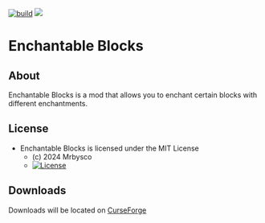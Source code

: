 [![build](https://github.com/Mrbysco/EnchantableBlocks/actions/workflows/build.yml/badge.svg)](https://github.com/Mrbysco/EnchantableBlocks/actions/workflows/build.yml) 
[![](http://cf.way2muchnoise.eu/versions/1001871.svg)](https://www.curseforge.com/minecraft/mc-mods/enchantable-blocks)

# Enchantable Blocks #

## About ##
Enchantable Blocks is a mod that allows you to enchant certain blocks with different enchantments.

## License ##
* Enchantable Blocks is licensed under the MIT License
  - (c) 2024 Mrbysco
  - [![License](https://img.shields.io/badge/License-MIT-red.svg?style=flat)](http://opensource.org/licenses/MIT)

## Downloads ##
Downloads will be located on [CurseForge](https://www.curseforge.com/minecraft/mc-mods/enchantable-blocks)
